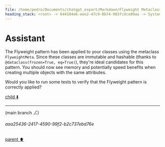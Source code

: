 ```yaml
---
file: /home/pedro/Documents/chatgpt_export/Markdown/Flyweight Metaclass for Models.md
heading_stack: <root> -> 644104e6-eee2-47c9-8b74-983fcdce89aa -> System -> c734da8b-007e-4793-a988-4ab6af4a8c7f -> System -> aaa21a84-fb1c-420d-a200-7e9ff8bd1dca -> User -> cc118a5e-cea7-4eb5-8a55-2d298a0eb3e4 -> Assistant -> aee36206-2846-4af8-97fc-c08ea32d04f7 -> Assistant -> fe5d834e-f4ba-4d75-a77b-b419a41172d6 -> Tool -> 3cc5cb2f-9bf2-4ec7-b730-4b7a6e37379d -> Assistant -> aaa2c0bf-efc0-41ea-9394-4821c3fecdd6 -> User -> 7770a31d-c47b-48a5-9a87-cd318296e663 -> Assistant -> 186f96c5-6c2e-4c78-90de-dfcc8ee777fc -> Tool -> c7e4a869-cad6-4bc6-8ce6-a57f1c21d6a5 -> Assistant
---
```

# Assistant

The Flyweight pattern has been applied to your classes using the metaclass `FlyweightMeta`. Since these classes are immutable and hashable (thanks to `@dataclass(frozen=True, eq=True)`), they're ideal candidates for this pattern. You should now see memory and potentially speed benefits when creating multiple objects with the same attributes.

Would you like to run some tests to verify that the Flyweight pattern is correctly applied?

[child ⬇️](#aaa25436-2417-4590-99f2-b2c737ebd76e)

---

(main branch ⎇)
###### aaa25436-2417-4590-99f2-b2c737ebd76e
[parent ⬆️](#c7e4a869-cad6-4bc6-8ce6-a57f1c21d6a5)
